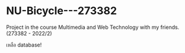 # NU-Bicycle---273382
Project in the course Multimedia and Web Technology with my friends. (273382 - 2022/2)

เหลือ database!
